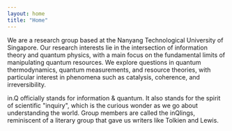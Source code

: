 ```yaml
---
layout: home
title: "Home"
---
```


We are a research group based at the Nanyang Technological University of Singapore. Our research interests lie in the intersection of information theory and quantum physics, with a main focus on the fundamental limits of manipulating quantum resources. We explore questions in quantum thermodynamics, quantum measurements, and resource theories, with particular interest in phenomena such as catalysis, coherence, and irreversibility.

in.Q officially stands for information & quantum.
It also stands for the spirit of scientific "inquiry", which is the curious wonder as we go about understanding the world.
Group members are called the inQlings, reminiscent of a literary group that gave us writers like Tolkien and Lewis. 
